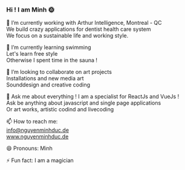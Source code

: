 ### Hi ! I am Minh :sun_with_face: 

🔭 I’m currently working with Arthur Intelligence, Montreal - QC \
We build crazy applications for dentist health care system \
We focus on a sustainable life and working style.

🌱 I’m currently learning swimming  \
Let's learn free style \
Otherwise I spent time in the sauna !

👯 I’m looking to collaborate on art projects \
Installations and new media art \
Sounddesign and creative coding

💬 Ask me about everything !
I am a specialist for ReactJs and VueJs ! \
Ask be anything about javascript and single page applications \
Or art works, artistic codind and livecoding
 
📫 How to reach me: \
info@nguyenminhduc.de \
www.nguyenminhduc.de

😄 Pronouns: Minh

⚡ Fun fact: I am a magician
